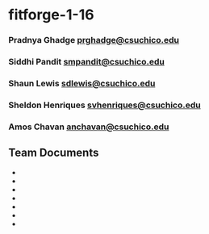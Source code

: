 # fitforge-1-16
### Pradnya Ghadge prghadge@csuchico.edu
### Siddhi Pandit smpandit@csuchico.edu
### Shaun Lewis sdlewis@csuchico.edu
### Sheldon Henriques svhenriques@csuchico.edu
### Amos Chavan anchavan@csuchico.edu

## Team Documents

* [Google Drive link]: https://drive.google.com/drive/folders/1rXhtTBnHbtCfCw7hAS1VoHzwNcFNrbLB?usp=sharing

* [Complete Project Proposal]: https://docs.google.com/document/d/1IjBLELYTpea1wDm4hu_xZq9iV70JjgkFEY9f71dJv-I/edit?usp=sharing

* [External Project Design-Choose a UI Prototyping Tool]: https://docs.google.com/document/d/1-tqqcGswChWUN7jN4Sf9DU9MkQUvmI8ZFnk1BbKNblA/edit?usp=sharing

* [Executive Summary for selection of UI Tool]: https://docs.google.com/document/d/1jfRnbgfPCjDpVIwoj8yooWpicg-QvMpBx4PrBtgPKBg/edit?usp=sharing

* [Internal Design]: https://docs.google.com/document/d/1oJ8g2uUMzBxMgMwx9VGQkC12lJvNl5hpaZbQu7qSVJE/edit?usp=sharing

* [Unit Testing and Code Coverage Tool]: https://docs.google.com/document/d/113U6oM9YaBbzO5c1PVBiJ9UVVTmbGOan_VyP0AbqPeA/edit?usp=sharing

* [Executive Summary of Unit Testing and Code Coverage Tool]: https://docs.google.com/document/d/1htD-W2xLhKdq1PixiD-gHDnAJ-LUnG2rbA3g7b6GdX4/edit?usp=sharing